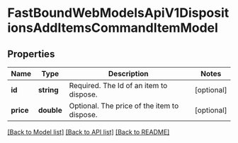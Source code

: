 # FastBoundWebModelsApiV1DispositionsAddItemsCommandItemModel

## Properties
Name | Type | Description | Notes
------------ | ------------- | ------------- | -------------
**id** | **string** | Required. The Id of an item to dispose. | [optional] 
**price** | **double** | Optional. The price of the item to dispose. | [optional] 

[[Back to Model list]](../../README.md#documentation-for-models) [[Back to API list]](../../README.md#documentation-for-api-endpoints) [[Back to README]](../../README.md)

